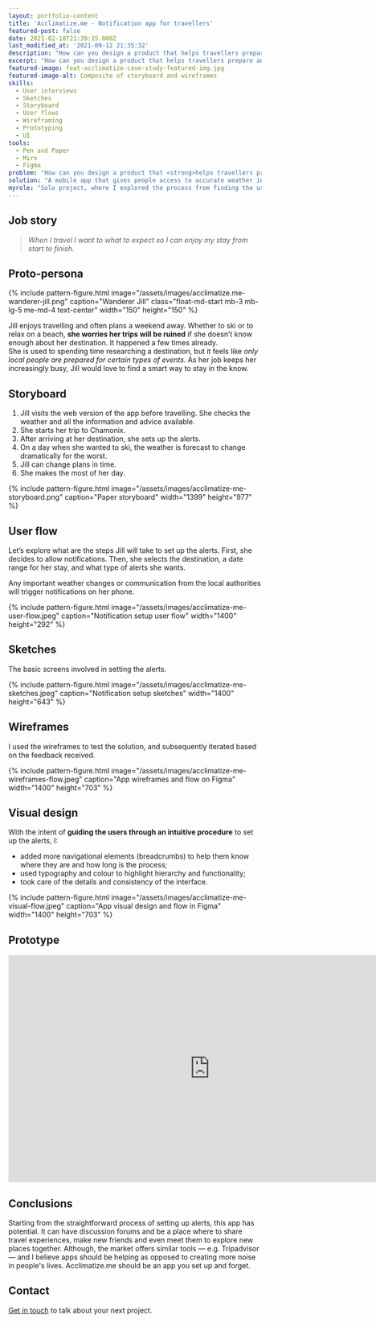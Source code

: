 ```yaml
---
layout: portfolio-content
title: 'Acclimatize.me - Notification app for travellers'
featured-post: false
date: 2021-02-18T21:39:15.000Z
last_modified_at: '2021-09-12 21:35:32'
description: "How can you design a product that helps travellers prepare and acclimatize fast for their trip so they don't miss a minute of fun?"
excerpt: "How can you design a product that helps travellers prepare and acclimatize fast for their trip so they don't miss a minute of fun?"
featured-image: feat-acclimatize-case-study-featured-img.jpg
featured-image-alt: Composite of storyboard and wireframes
skills:
  - User interviews
  - Sketches
  - Storyboard
  - User flows
  - Wireframing
  - Prototyping
  - UI
tools:
  - Pen and Paper
  - Miro
  - Figma
problem: "How can you design a product that <strong>helps travellers prepare and acclimatize fast for their trip</strong> so they don’t miss a minute of fun?"
solution: "A mobile app that gives people access to accurate weather information about their travel destinations, and to crucial messages from local authorities."
myrole: "Solo project, where I explored the process from finding the users’ needs to visual design."
---
```

## Job story

> *When I travel I want to what to expect so I can enjoy my stay from start to finish.*

## Proto-persona

<div class="clearfix">
{% include pattern-figure.html image="/assets/images/acclimatize.me-wanderer-jill.png" caption="Wanderer Jill" class="float-md-start mb-3 mb-lg-5 me-md-4 text-center" width="150" height="150" %}
<p>Jill enjoys travelling and often plans a weekend away. Whether to ski or to relax on a beach, <strong>she worries her trips will be ruined</strong> if she doesn’t know enough about her destination. It happened a few times already.<br>She is used to spending time researching a destination, but it feels like <em>only local people are prepared for certain types of events</em>. As her job keeps her increasingly busy, Jill would love to find a smart way to stay in the know.</p>
</div>

## Storyboard

<ol>
<li>Jill visits the web version of the app before travelling. She checks the weather and all the information and advice available.</li>
<li>She starts her trip to Chamonix.</li>
<li>After arriving at her destination, she sets up the alerts.</li>
<li>On a day when she wanted to ski, the weather is forecast to change dramatically for the worst.</li>
<li>Jill can change plans in time.</li>
<li>She makes the most of her day.</li>
</ol>

{% include pattern-figure.html image="/assets/images/acclimatize-me-storyboard.png" caption="Paper storyboard" width="1399" height="977" %}

## User flow

Let’s explore what are the steps Jill will take to set up the alerts. First, she decides to allow notifications. Then, she selects the destination, a date range for her stay, and what type of alerts she wants.

Any important weather changes or communication from the local authorities will trigger notifications on her phone.

{% include pattern-figure.html image="/assets/images/acclimatize-me-user-flow.jpeg" caption="Notification setup user flow" width="1400" height="292" %}

## Sketches

The basic screens involved in setting the alerts.

{% include pattern-figure.html image="/assets/images/acclimatize-me-sketches.jpeg" caption="Notification setup sketches" width="1400" height="643" %}

## Wireframes

I used the wireframes to test the solution, and subsequently iterated based on the feedback received.

{% include pattern-figure.html image="/assets/images/acclimatize-me-wireframes-flow.jpeg" caption="App wireframes and flow on Figma" width="1400" height="703" %}

## Visual design

With the intent of **guiding the users through an intuitive procedure** to set up the alerts, I:

<ul class="smd-ul">
<li>added more navigational elements (breadcrumbs) to help them know where they are and how long is the process;</li>
<li>used typography and colour to highlight hierarchy and functionality;</li>
<li>took care of the details and consistency of the interface.</li>
</ul>

{% include pattern-figure.html image="/assets/images/acclimatize-me-visual-flow.jpeg" caption="App visual design and flow in Figma" width="1400" height="703" %}

## Prototype

<div class="iframe-container"><iframe loading="lazy" style="border: 1px solid rgba(0, 0, 0, 0.1);" width="800" height="450" src="https://www.figma.com/embed?embed_host=share&amp;url=https%3A%2F%2Fwww.figma.com%2Fproto%2F2UOI7kiE7NHy3jpxTwmbXx%2FAcclimatize.me-App%3Fnode-id%3D221%253A499" allowfullscreen=""></iframe></div>

## Conclusions

Starting from the straightforward process of setting up alerts, this app has potential. It can have discussion forums and be a place where to share travel experiences, make new friends and even meet them to explore new places together. Although, the market offers similar tools — e.g. Tripadvisor — and I believe apps should be helping as opposed to creating more noise in people's lives. Acclimatize.me should be an app you set up and forget.

## Contact

<a href="mailto:contacts@silviamaggidesign.com" title="Email me">Get in touch</a> to talk about your next project.
